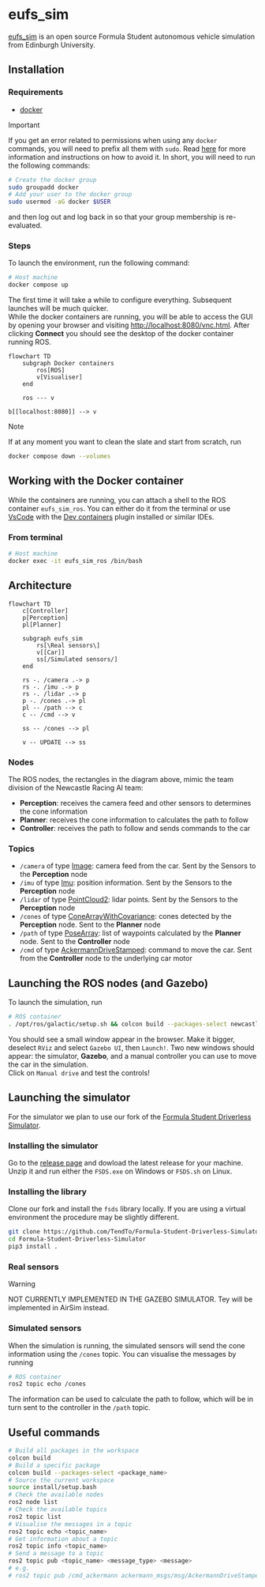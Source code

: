 # eufs_sim

[eufs_sim](https://gitlab.com/eufs/eufs_sim) is an open source Formula Student autonomous vehicle simulation from Edinburgh University.

## Installation

### Requirements

- [docker](https://www.docker.com/)

> [!IMPORTANT]  
> If you get an error related to permissions when using any `docker` commands, you will need to prefix all them with `sudo`.
> Read [here](https://docs.docker.com/engine/install/linux-postinstall/#manage-docker-as-a-non-root-user) for more information and instructions on how to avoid it.
> In short, you will need to run the following commands:
>
> ```bash
> # Create the docker group
> sudo groupadd docker
> # Add your user to the docker group
> sudo usermod -aG docker $USER
> ```
>
> and then log out and log back in so that your group membership is re-evaluated.

### Steps

To launch the environment, run the following command:

```bash
# Host machine
docker compose up
```

The first time it will take a while to configure everything.
Subsequent launches will be much quicker.  
While the docker containers are running, you will be able to access the GUI by opening your browser and visiting [http://localhost:8080/vnc.html](http://localhost:8080/vnc.html).
After clicking **Connect** you should see the desktop of the docker container running ROS.

```mermaid
flowchart TD
    subgraph Docker containers
        ros[ROS]
        v[Visualiser]
    end

    ros --- v

b[[localhost:8080]] --> v
```

> [!NOTE]  
> If at any moment you want to clean the slate and start from scratch, run
>
> ```bash
> docker compose down --volumes
> ```

## Working with the Docker container

While the containers are running, you can attach a shell to the ROS container `eufs_sim_ros`.
You can either do it from the terminal or use [VsCode](https://code.visualstudio.com/) with the [Dev containers](https://marketplace.visualstudio.com/items?itemName=ms-vscode-remote.remote-containers) plugin installed or similar IDEs.

### From terminal

```bash
# Host machine
docker exec -it eufs_sim_ros /bin/bash
```

## Architecture

```mermaid
flowchart TD
    c[Controller]
    p[Perception]
    pl[Planner]

    subgraph eufs_sim
        rs[\Real sensors\]
        v[[Car]]
        ss[/Simulated sensors/]
    end

    rs -. /camera .-> p
    rs -. /imu .-> p
    rs -. /lidar .-> p
    p -. /cones .-> pl
    pl -- /path --> c
    c -- /cmd --> v

    ss -- /cones --> pl

    v -- UPDATE --> ss
```

### Nodes

The ROS nodes, the rectangles in the diagram above, mimic the team division of the Newcastle Racing AI team:

- **Perception**: receives the camera feed and other sensors to determines the cone information
- **Planner**: receives the cone information to calculates the path to follow
- **Controller**: receives the path to follow and sends commands to the car

### Topics

- `/camera` of type [Image](https://docs.ros.org/en/noetic/api/sensor_msgs/html/msg/Image.html): camera feed from the car. Sent by the Sensors to the **Perception** node
- `/imu` of type [Imu](https://docs.ros.org/en/noetic/api/sensor_msgs/html/msg/Imu.html): position information. Sent by the Sensors to the **Perception** node
- `/lidar` of type [PointCloud2](https://docs.ros.org/en/noetic/api/sensor_msgs/html/msg/PointCloud2.html): lidar points. Sent by the Sensors to the **Perception** node
- `/cones` of type [ConeArrayWithCovariance](https://gitlab.com/eufs/eufs_msgs/-/blob/master/msg/ConeArrayWithCovariance.msg): cones detected by the **Perception** node. Sent to the **Planner** node
- `/path` of type [PoseArray](https://docs.ros.org/en/noetic/api/geometry_msgs/html/msg/PoseArray.html): list of waypoints calculated by the **Planner** node. Sent to the **Controller** node
- `/cmd` of type [AckermannDriveStamped](https://docs.ros.org/en/noetic/api/ackermann_msgs/html/msg/AckermannDriveStamped.html): command to move the car. Sent from the **Controller** node to the underlying car motor

## Launching the ROS nodes (and Gazebo)

To launch the simulation, run

```bash
# ROS container
. /opt/ros/galactic/setup.sh && colcon build --packages-select newcastle_racing_ai newcastle_racing_ai_msgs && . install/local_setup.sh && ros2 launch newcastle_racing_ai nra_launch.py
```

You should see a small window appear in the browser.
Make it bigger, deselect `RViz` and select `Gazebo UI`, then `Launch!`.
Two new windows should appear: the simulator, **Gazebo**, and a manual controller you can use to move the car in the simulation.  
Click on `Manual drive` and test the controls!

## Launching the simulator

For the simulator we plan to use our fork of the [Formula Student Driverless Simulator](https://github.com/TendTo/Formula-Student-Driverless-Simulatorr).  

### Installing the simulator

Go to the [release page](https://github.com/FS-Driverless/Formula-Student-Driverless-Simulator/releases) and dowload the latest release for your machine.
Unzip it and run either the `FSDS.exe` on Windows or `FSDS.sh` on Linux.

### Installing the library

Clone our fork and install the `fsds` library locally.
If you are using a virtual environment the procedure may be slightly different.

```bash
git clone https://github.com/TendTo/Formula-Student-Driverless-Simulator.git
cd Formula-Student-Driverless-Simulator
pip3 install .
```

### Real sensors

> [!WARNING]  
> NOT CURRENTLY IMPLEMENTED IN THE GAZEBO SIMULATOR.
> Tey will be implemented in AirSim instead.

### Simulated sensors

When the simulation is running, the simulated sensors will send the cone information using the `/cones` topic.
You can visualise the messages by running

```bash
# ROS container
ros2 topic echo /cones
```

The information can be used to calculate the path to follow, which will be in turn sent to the controller in the `/path` topic.

## Useful commands

```bash
# Build all packages in the workspace
colcon build
# Build a specific package
colcon build --packages-select <package_name>
# Source the current workspace
source install/setup.bash
# Check the available nodes
ros2 node list
# Check the available topics
ros2 topic list
# Visualise the messages in a topic
ros2 topic echo <topic_name>
# Get information about a topic
ros2 topic info <topic_name>
# Send a message to a topic
ros2 topic pub <topic_name> <message_type> <message>
# e.g. 
# ros2 topic pub /cmd_ackermann ackermann_msgs/msg/AckermannDriveStamped "{steering_angle: 0.0, steering_angle_velocity: 0.0, speed: 0.0, acceleration: 0.0, jerk: 0.0}"
```

